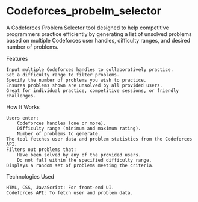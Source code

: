 # Codeforces_probelm_selector

A Codeforces Problem Selector tool designed to help competitive programmers practice efficiently by generating a list of unsolved problems based on multiple Codeforces user handles, difficulty ranges, and desired number of problems.

Features

    Input multiple Codeforces handles to collaboratively practice.
    Set a difficulty range to filter problems.
    Specify the number of problems you wish to practice.
    Ensures problems shown are unsolved by all provided users.
    Great for individual practice, competitive sessions, or friendly challenges.

How It Works

    Users enter:
        Codeforces handles (one or more).
        Difficulty range (minimum and maximum rating).
        Number of problems to generate.
    The tool fetches user data and problem statistics from the Codeforces API.
    Filters out problems that:
        Have been solved by any of the provided users.
        Do not fall within the specified difficulty range.
    Displays a random set of problems meeting the criteria.

Technologies Used

    HTML, CSS, JavaScript: For front-end UI.
    Codeforces API: To fetch user and problem data.
